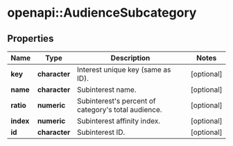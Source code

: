 # openapi::AudienceSubcategory


## Properties
Name | Type | Description | Notes
------------ | ------------- | ------------- | -------------
**key** | **character** | Interest unique key (same as ID). | [optional] 
**name** | **character** | Subinterest name. | [optional] 
**ratio** | **numeric** | Subinterest&#39;s percent of category&#39;s total audience. | [optional] 
**index** | **numeric** | Subinterest affinity index. | [optional] 
**id** | **character** | Subinterest ID. | [optional] 


